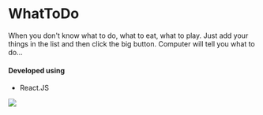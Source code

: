 # WhatToDo
When you don't know what to do, what to eat, what to play. Just add your things in the list and then click the big button. Computer will tell you what to do...<br />

<h4>Developed using</h4>
<ul>
  <li>React.JS</li>
</ul> 
 
<img src="https://i.imgur.com/nnPTqMl.png" />
